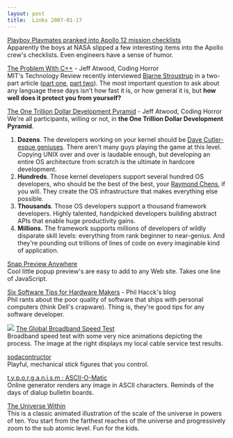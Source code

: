 ```yaml
---
layout: post
title:  Links 2007-01-17
---
```

[Playboy Playmates pranked into Apollo 12 mission checklists](http://www.boingboing.net/2007/01/13/playboy_playmates_pr.html)   
Apparently the boys at NASA slipped a few interesting items into the Apollo crew's checklists. Even engineers have a sense of humor.

[The Problem With C++](http://www.codinghorror.com/blog/archives/000768.html) - Jeff Atwood, Coding Horror  
MIT's Technology Review recently interviewed [Bjarne Stroustrup](http://en.wikipedia.org/wiki/Bjarne_Stroustrup) in a two-part article ([part one](http://www.technologyreview.com/InfoTech/17831/), [part two](http://www.technologyreview.com/Infotech/17868/)). The most important question to ask about any language these days isn't how fast it is, or how general it is, but **how well does it protect you from yourself?**

[The One Trillion Dollar Development Pyramid](http://www.codinghorror.com/blog/archives/000224.html) - Jeff Atwood, Coding Horror  
We're all participants, willing or not, in **the One Trillion Dollar Development Pyramid**. 

  1. **Dozens**. The developers working on your kernel should be [Dave Cutler-esque geniuses](http://www.codinghorror.com/blog/archives/000060.html). There aren't many guys playing the game at this level. Copying UNIX over and over is laudable enough, but developing an entire OS architecture from scratch is the ultimate in hardcore development. 
  2. **Hundreds**. Those kernel developers support several hundred OS developers, who should be the best of the best, your [Raymond Chens](http://weblogs.asp.net/oldnewthing/), if you will. They create the OS infrastructure that makes everything else possible. 
  3. **Thousands**. Those OS developers support a thousand framework developers. Highly talented, handpicked developers building abstract APIs that enable huge productivity gains. 
  4. **Millions.** The framework supports millions of developers of wildly disparate skill levels: everything from rank beginner to near-genius. And they're pounding out trillions of lines of code on every imaginable kind of application. 

[Snap Preview Anywhere](http://www.snap.com/about/spa_faq.php)   
Cool little popup preview's are easy to add to any Web site. Takes one line of JavaScript.

[Six Software Tips for Hardware Makers](http://haacked.com/archive/2007/01/14/6_Software_Tips_For_Hardware_Makers.aspx) - Phil Hacck's blog  
Phil rants about the poor quality of software that ships with personal computers (think Dell's crapware). Thing is, they're good tips for any software developer.

![](/content/images/blog/WindowsLiveWriter/Links20070117_10D0D/speedtest%5B4%5D.png) [The Global Broadband Speed Test](http://www.speedtest.net/)   
Broadband speed test with some very nice animations depicting the process. The image at the right displays my local cable service test results.

[sodacontructor](http://www.sodaplay.com/constructor/player.htm)   
Playful, mechanical stick figures that you control.

[t.y.p.o.r.g.a.n.i.s.m : ASCII-O-Matic](http://www.typorganism.com/asciiomatic/)   
Online generator renders any image in ASCII characters. Reminds of the days of dialup bulletin boards.

[The Universe Within](http://www.micro.magnet.fsu.edu/primer/java/scienceopticsu/powersof10/)   
This is a classic animated illustration of the scale of the universe in powers of ten. You start from the farthest reaches of the universe and progressively zoom to the sub atomic level. Fun for the kids.
